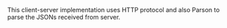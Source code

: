 This client-server implementation uses HTTP protocol and also Parson to parse the JSONs received from server.
